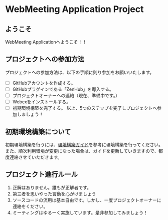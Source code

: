 # WebMeeting Application Project
## ようこそ
WebMeeting Applicationへようこそ！！

## プロジェクトへの参加方法
プロジェクトへの参加方法は、以下の手順に則り参加をお願いいたします。
- [ ] GitHubアカウントを作成する。
- [ ] GitHubプラグインである「ZenHub」を導入する。
- [ ] プロジェクトオーナーへの連絡（現在、準備中です。）
- [ ] Webexをインストールする。
- [ ] 初期環境構築を完了する。
以上、5つのステップを完了しプロジェクトへ参加しましょう！

## 初期環境構築について
初期環境構築を行うには、[環境構築ガイド](https://github.com/Martin9420/Phase1/blob/main/SkyWayProjectGide/ProjectGide.adoc)を参考に環境構築を行ってください。
また、順次利用環境が変更になった場合は、ガイドを更新していきますので、都度連絡させていただきます。

## プロジェクト進行ルール
1. 正解はありません。誰もが正解者です。
2. 第三者を思いやった言動を心がけましょう
3. ソースコードの流用は基本自由です。しかし、一度プロジェクトオーナーに連絡をください。
4. ミーティングはゆるーく実施しています。是非参加してみましょう！

